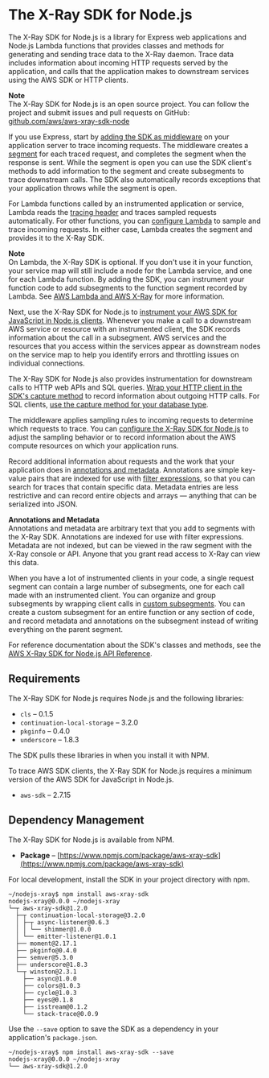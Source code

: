 # The X\-Ray SDK for Node\.js<a name="xray-sdk-nodejs"></a>

The X\-Ray SDK for Node\.js is a library for Express web applications and Node\.js Lambda functions that provides classes and methods for generating and sending trace data to the X\-Ray daemon\. Trace data includes information about incoming HTTP requests served by the application, and calls that the application makes to downstream services using the AWS SDK or HTTP clients\.

**Note**  
The X\-Ray SDK for Node\.js is an open source project\. You can follow the project and submit issues and pull requests on GitHub: [github\.com/aws/aws\-xray\-sdk\-node](https://github.com/aws/aws-xray-sdk-node)

If you use Express, start by [adding the SDK as middleware](xray-sdk-nodejs-middleware.md) on your application server to trace incoming requests\. The middleware creates a [segment](xray-concepts.md#xray-concepts-segments) for each traced request, and completes the segment when the response is sent\. While the segment is open you can use the SDK client's methods to add information to the segment and create subsegments to trace downstream calls\. The SDK also automatically records exceptions that your application throws while the segment is open\.

For Lambda functions called by an instrumented application or service, Lambda reads the [tracing header](xray-concepts.md#xray-concepts-tracingheader) and traces sampled requests automatically\. For other functions, you can [configure Lambda](xray-services-lambda.md) to sample and trace incoming requests\. In either case, Lambda creates the segment and provides it to the X\-Ray SDK\.

**Note**  
On Lambda, the X\-Ray SDK is optional\. If you don't use it in your function, your service map will still include a node for the Lambda service, and one for each Lambda function\. By adding the SDK, you can instrument your function code to add subsegments to the function segment recorded by Lambda\. See [AWS Lambda and AWS X\-Ray](xray-services-lambda.md) for more information\.

Next, use the X\-Ray SDK for Node\.js to [instrument your AWS SDK for JavaScript in Node\.js clients](xray-sdk-nodejs-awssdkclients.md)\. Whenever you make a call to a downstream AWS service or resource with an instrumented client, the SDK records information about the call in a subsegment\. AWS services and the resources that you access within the services appear as downstream nodes on the service map to help you identify errors and throttling issues on individual connections\.

The X\-Ray SDK for Node\.js also provides instrumentation for downstream calls to HTTP web APIs and SQL queries\. [Wrap your HTTP client in the SDK's capture method](xray-sdk-nodejs-httpclients.md) to record information about outgoing HTTP calls\. For SQL clients, [use the capture method for your database type](xray-sdk-nodejs-sqlclients.md)\.

The middleware applies sampling rules to incoming requests to determine which requests to trace\. You can [configure the X\-Ray SDK for Node\.js](xray-sdk-nodejs-configuration.md) to adjust the sampling behavior or to record information about the AWS compute resources on which your application runs\.

Record additional information about requests and the work that your application does in [annotations and metadata](xray-sdk-nodejs-segment.md)\. Annotations are simple key\-value pairs that are indexed for use with [filter expressions](xray-console-filters.md), so that you can search for traces that contain specific data\. Metadata entries are less restrictive and can record entire objects and arrays — anything that can be serialized into JSON\.

**Annotations and Metadata**  
Annotations and metadata are arbitrary text that you add to segments with the X\-Ray SDK\. Annotations are indexed for use with filter expressions\. Metadata are not indexed, but can be viewed in the raw segment with the X\-Ray console or API\. Anyone that you grant read access to X\-Ray can view this data\.

When you have a lot of instrumented clients in your code, a single request segment can contain a large number of subsegments, one for each call made with an instrumented client\. You can organize and group subsegments by wrapping client calls in [custom subsegments](xray-sdk-nodejs-subsegments.md)\. You can create a custom subsegment for an entire function or any section of code, and record metadata and annotations on the subsegment instead of writing everything on the parent segment\.

For reference documentation about the SDK's classes and methods, see the [AWS X\-Ray SDK for Node\.js API Reference](http://docs.aws.amazon.com//xray-sdk-for-nodejs/latest/reference)\.

## Requirements<a name="xray-sdk-nodejs-requirements"></a>

The X\-Ray SDK for Node\.js requires Node\.js and the following libraries:
+ `cls` – 0\.1\.5
+ `continuation-local-storage` – 3\.2\.0
+ `pkginfo` – 0\.4\.0
+ `underscore` – 1\.8\.3

The SDK pulls these libraries in when you install it with NPM\.

To trace AWS SDK clients, the X\-Ray SDK for Node\.js requires a minimum version of the AWS SDK for JavaScript in Node\.js\.
+ `aws-sdk` – 2\.7\.15

## Dependency Management<a name="xray-sdk-nodejs-dependencies"></a>

The X\-Ray SDK for Node\.js is available from NPM\.
+ **Package** – [https://www.npmjs.com/package/aws-xray-sdk](https://www.npmjs.com/package/aws-xray-sdk)

For local development, install the SDK in your project directory with npm\.

```
~/nodejs-xray$ npm install aws-xray-sdk
nodejs-xray@0.0.0 ~/nodejs-xray
└─┬ aws-xray-sdk@1.2.0
  ├─┬ continuation-local-storage@3.2.0
  │ ├─┬ async-listener@0.6.3
  │ │ └── shimmer@1.0.0
  │ └── emitter-listener@1.0.1
  ├── moment@2.17.1
  ├── pkginfo@0.4.0
  ├── semver@5.3.0
  ├── underscore@1.8.3
  └─┬ winston@2.3.1
    ├── async@1.0.0
    ├── colors@1.0.3
    ├── cycle@1.0.3
    ├── eyes@0.1.8
    ├── isstream@0.1.2
    └── stack-trace@0.0.9
```

Use the `--save` option to save the SDK as a dependency in your application's `package.json`\.

```
~/nodejs-xray$ npm install aws-xray-sdk --save
nodejs-xray@0.0.0 ~/nodejs-xray
└── aws-xray-sdk@1.2.0
```